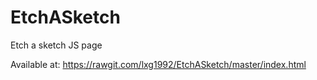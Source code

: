 # EtchASketch
Etch a sketch JS page

Available at:
https://rawgit.com/lxg1992/EtchASketch/master/index.html
